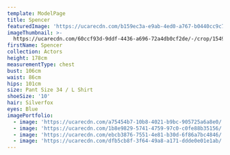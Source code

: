 ```yaml
---
template: ModelPage
title: Spencer
featuredImage: 'https://ucarecdn.com/b159ec3a-e9ab-4ed0-a767-b0440cc9c7d3/'
imageThumbnail: >-
  https://ucarecdn.com/60ccf93d-9ddf-4436-a696-72a4db0cf2de/-/crop/1549x2010/27,0/-/preview/
firstName: Spencer
collection: Actors
height: 178cm
measurementType: chest
bust: 106cm
waist: 86cm
hips: 101cm
size: Pant Size 34 / L Shirt
shoeSize: '10'
hair: Silverfox
eyes: Blue
imagePortfolio:
  - image: 'https://ucarecdn.com/a75454b7-10b8-4021-b9bc-905725a6a8e0/'
  - image: 'https://ucarecdn.com/1b8e9829-5741-4759-97c0-c0fe88b35156/'
  - image: 'https://ucarecdn.com/ebcb3876-7551-4e81-b30d-6f86a7bc4846/'
  - image: 'https://ucarecdn.com/dfb5cb8f-3f64-49a8-a171-ddde0e01e1ab/'
---
```



